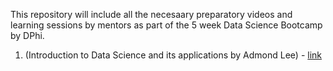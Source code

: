 This repository will include all the necesaary preparatory videos and learning sessions by mentors as part of the 5 week Data Science Bootcamp by DPhi.

1. (Introduction to Data Science and its applications by Admond Lee) - [link](https://www.youtube.com/watch?v=wRqY7VvH9Y0)
